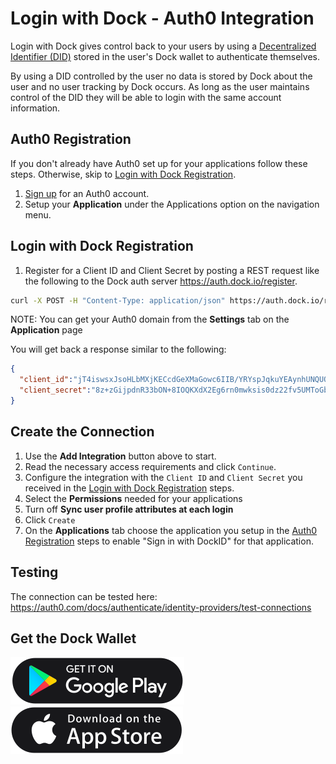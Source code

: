 # Login with Dock - Auth0 Integration

Login with Dock gives control back to your users by using a [Decentralized Identifier (DID)](https://docs.api.dock.io/#dids) stored in the user's Dock wallet to authenticate themselves.

By using a DID controlled by the user no data is stored by Dock about the user and no user tracking by Dock occurs. As long as the user maintains control of the DID they will be able to login with the same account information.

## Auth0 Registration

If you don't already have Auth0 set up for your applications follow these steps. Otherwise, skip to [Login with Dock Registration](#login-with-dock-registration).
1. [Sign up](https://www.auth0.com/signup) for an Auth0 account.
2. Setup your **Application** under the Applications option on the navigation menu.

## Login with Dock Registration

1. Register for a Client ID and Client Secret by posting a REST request like the following to the Dock auth server https://auth.dock.io/register.

  ```bash
  curl -X POST -H "Content-Type: application/json" https://auth.dock.io/register -d '{"name": "My App", "website": "https://www.my-app.org", "redirect_uris":["https://YOUR_AUTH0_DOMAIN/login/callback"]}'
  ```
  NOTE: You can get your Auth0 domain from the **Settings** tab on the **Application** page

  You will get back a response similar to the following:

  ```json
  {
    "client_id":"jT4iswsxJsoHLbMXjKECcdGeXMaGowc6IIB/YRYspJqkuYEAynhUNQUOVMosGxwjJ5/DKNMafsmupXiA26GfceUIorCIlQDo+f7iq/H7MFtkfDBkKnW1iUEOcC/9nP2E",
    "client_secret":"8z+zGijpdnR33bON+8IOQKXdX2Eg6rn0mwksis0dz22fv5UMToGbjazcGNRM1Ary"
  }
  ```


## Create the Connection

1. Use the **Add Integration** button above to start.
2. Read the necessary access requirements and click `Continue`.
3. Configure the integration with the `Client ID` and `Client Secret` you received in the [Login with Dock Registration](#login-with-dock-registration) steps.
4. Select the **Permissions** needed for your applications
5. Turn off **Sync user profile attributes at each login**
6. Click `Create`
7. On the **Applications** tab choose the application you setup in the [Auth0 Registration](#auth0-registration) steps to enable "Sign in with DockID" for that application.

## Testing
The connection can be tested here: https://auth0.com/docs/authenticate/identity-providers/test-connections

## Get the Dock Wallet

[![Google Play](../public/gplay.svg)](https://play.google.com/store/apps/details?id=com.dockapp) [![App Store](../public/app-store.svg)](https://apps.apple.com/us/app/dock-crypto-wallet/id1565227368)

